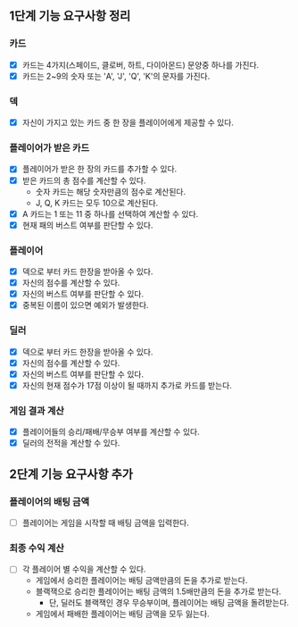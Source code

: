 ## 1단계 기능 요구사항 정리

### 카드
- [x] 카드는 4가지(스페이드, 클로버, 하트, 다이아몬드) 문양중 하나를 가진다.
- [x] 카드는 2~9의 숫자 또는 'A', 'J', 'Q', 'K'의 문자를 가진다.

### 덱
- [x] 자신이 가지고 있는 카드 중 한 장을 플레이어에게 제공할 수 있다.

### 플레이어가 받은 카드
- [x] 플레이어가 받은 한 장의 카드를 추가할 수 있다.
- [x] 받은 카드의 총 점수를 계산할 수 있다.
  - 숫자 카드는 해당 숫자만큼의 점수로 계산된다.
  - J, Q, K 카드는 모두 10으로 계산된다.
- [x] A 카드는 1 또는 11 중 하나를 선택하여 계산할 수 있다.
- [x] 현재 패의 버스트 여부를 판단할 수 있다.

### 플레이어
- [x] 덱으로 부터 카드 한장을 받아올 수 있다.
- [x] 자신의 점수를 계산할 수 있다.
- [x] 자신의 버스트 여부를 판단할 수 있다.
- [x] 중복된 이름이 있으면 예외가 발생한다.

### 딜러
- [x] 덱으로 부터 카드 한장을 받아올 수 있다.
- [x] 자신의 점수를 계산할 수 있다.
- [x] 자신의 버스트 여부를 판단할 수 있다.
- [x] 자신의 현재 점수가 17점 이상이 될 때까지 추가로 카드를 받는다.

### 게임 결과 계산
- [x] 플레이어들의 승리/패배/무승부 여부를 계산할 수 있다.
- [x] 딜러의 전적을 계산할 수 있다.

## 2단계 기능 요구사항 추가

### 플레이어의 배팅 금액
- [ ] 플레이어는 게임을 시작할 때 배팅 금액을 입력한다.

### 최종 수익 계산
- [ ] 각 플레이어 별 수익을 계산할 수 있다.
  - 게임에서 승리한 플레이어는 배팅 금액만큼의 돈을 추가로 받는다.
  - 블랙잭으로 승리한 플레이어는 배팅 금액의 1.5배만큼의 돈을 추가로 받는다.
    - 단, 딜러도 블랙잭인 경우 무승부이며, 플레이어는 배팅 금액을 돌려받는다.
  - 게임에서 패배한 플레이어는 배팅 금액을 모두 잃는다.
